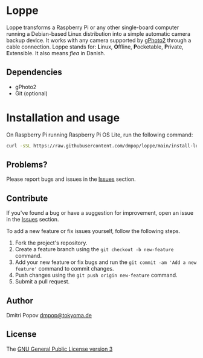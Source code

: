 # Loppe

Loppe transforms a Raspberry Pi or any other single-board computer running a Debian-based Linux distribution into a simple automatic camera backup device. It works with any camera supported by [gPhoto2](http://gphoto.org/proj/libgphoto2/support.php) through a cable connection. Loppe stands for: **L**inux, **O**ffline, **P**ocketable, **P**rivate, **E**xtensible. It also means _flea_ in Danish.

## Dependencies

- gPhoto2
- Git (optional)

# Installation and usage

On Raspberry Pi running Raspberry Pi OS Lite, run the following command:

```bash
curl -sSL https://raw.githubusercontent.com/dmpop/loppe/main/install-loppe.sh | bash
```

<!--
The [Linux Photography](https://gumroad.com/l/linux-photography) book provides instructions on installing and using Everyday Photo Carry. Get your copy at [Google Play Store](https://play.google.com/store/books/details/Dmitri_Popov_Linux_Photography?id=cO70CwAAQBAJ) or [Gumroad](https://gumroad.com/l/linux-photography).

<img src="https://tokyoma.de/bookcovers/linux-photography.jpg" title="Linux Photography book" width="200"/>
-->

## Problems?

Please report bugs and issues in the [Issues](https://github.com/dmpop/loppe/issues) section.

## Contribute

If you've found a bug or have a suggestion for improvement, open an issue in the [Issues](https://github.com/dmpop/loppe/issues) section.

To add a new feature or fix issues yourself, follow the following steps.

1. Fork the project's repository.
2. Create a feature branch using the `git checkout -b new-feature` command.
3. Add your new feature or fix bugs and run the `git commit -am 'Add a new feature'` command to commit changes.
4. Push changes using the `git push origin new-feature` command.
5. Submit a pull request.

## Author

Dmitri Popov [dmpop@tokyoma.de](mailto:dmpop@tokyoma.de)

## License

The [GNU General Public License version 3](http://www.gnu.org/licenses/gpl-3.0.en.html)
 
